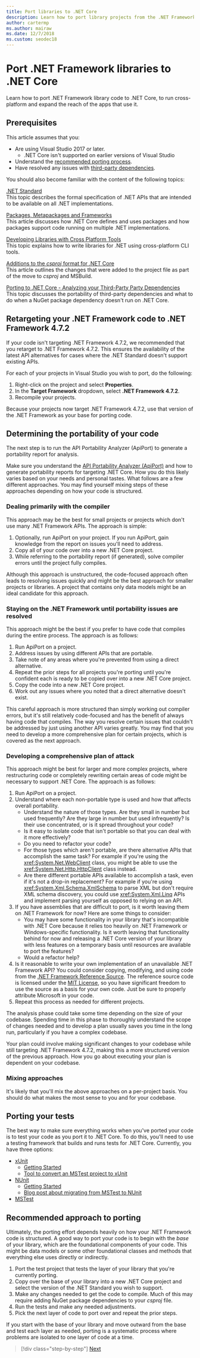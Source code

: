 ```yaml
---
title: Port libraries to .NET Core
description: Learn how to port library projects from the .NET Framework to .NET Core.
author: cartermp
ms.author: mairaw
ms.date: 12/7/2018
ms.custom: seodec18
---
```

# Port .NET Framework libraries to .NET Core

Learn how to port .NET Framework library code to .NET Core, to run cross-platform and expand the reach of the apps that use it.

## Prerequisites

This article assumes that you:

- Are using Visual Studio 2017 or later.
  - .NET Core isn't supported on earlier versions of Visual Studio
- Understand the [recommended porting process](index.md).
- Have resolved any issues with [third-party dependencies](third-party-deps.md).

You should also become familiar with the content of the following topics:

[.NET Standard](~/docs/standard/net-standard.md)   
This topic describes the formal specification of .NET APIs that are intended to be available on all .NET implementations.

[Packages, Metapackages and Frameworks](~/docs/core/packages.md)   
This article discusses how .NET Core defines and uses packages and how packages support code running on multiple .NET implementations.

[Developing Libraries with Cross Platform Tools](~/docs/core/tutorials/libraries.md)   
This topic explains how to write libraries for .NET using cross-platform CLI tools.

[Additions to the *csproj* format for .NET Core](~/docs/core/tools/csproj.md)   
This article outlines the changes that were added to the project file as part of the move to *csproj* and MSBuild.

[Porting to .NET Core - Analyzing your Third-Party Party Dependencies](~/docs/core/porting/third-party-deps.md)   
This topic discusses the portability of third-party dependencies and what to do when a NuGet package dependency doesn't run on .NET Core.

## Retargeting your .NET Framework code to .NET Framework 4.7.2

If your code isn't targeting .NET Framework 4.7.2, we recommended that you retarget to .NET Framework 4.7.2. This ensures the availability of the latest API alternatives for cases where the .NET Standard doesn't support existing APIs.

For each of your projects in Visual Studio you wish to port, do the following:

1. Right-click on the project and select **Properties**.
1. In the **Target Framework** dropdown, select **.NET Framework 4.7.2**.
1. Recompile your projects.

Because your projects now target .NET Framework 4.7.2, use that version of the .NET Framework as your base for porting code.

## Determining the portability of your code

The next step is to run the API Portability Analyzer (ApiPort) to generate a portability report for analysis.

Make sure you understand the [API Portability Analyzer (ApiPort)](../../standard/analyzers/portability-analyzer.md) and how to generate portability reports for targeting .NET Core. How you do this likely varies based on your needs and personal tastes. What follows are a few different approaches. You may find yourself mixing steps of these approaches depending on how your code is structured.

### Dealing primarily with the compiler

This approach may be the best for small projects or projects which don't use many .NET Framework APIs. The approach is simple:

1. Optionally, run ApiPort on your project. If you run ApiPort, gain knowledge from the report on issues you'll need to address.
1. Copy all of your code over into a new .NET Core project.
1. While referring to the portability report (if generated), solve compiler errors until the project fully compiles.

Although this approach is unstructured, the code-focused approach often leads to resolving issues quickly and might be the best approach for smaller projects or libraries. A project that contains only data models might be an ideal candidate for this approach.

### Staying on the .NET Framework until portability issues are resolved

This approach might be the best if you prefer to have code that compiles during the entire process. The approach is as follows:

1. Run ApiPort on a project.
1. Address issues by using different APIs that are portable.
1. Take note of any areas where you're prevented from using a direct alternative.
1. Repeat the prior steps for all projects you're porting until you're confident each is ready to be copied over into a new .NET Core project.
1. Copy the code into a new .NET Core project.
1. Work out any issues where you noted that a direct alternative doesn't exist.

This careful approach is more structured than simply working out compiler errors, but it's still relatively code-focused and has the benefit of always having code that compiles. The way you resolve certain issues that couldn't be addressed by just using another API varies greatly. You may find that you need to develop a more comprehensive plan for certain projects, which is covered as the next approach.

### Developing a comprehensive plan of attack

This approach might be best for larger and more complex projects, where restructuring code or completely rewriting certain areas of code might be necessary to support .NET Core. The approach is as follows:

1. Run ApiPort on a project.
1. Understand where each non-portable type is used and how that affects overall portability.
   - Understand the nature of those types. Are they small in number but used frequently? Are they large in number but used infrequently? Is their use concentrated, or is it spread throughout your code?
   - Is it easy to isolate code that isn't portable so that you can deal with it more effectively?
   - Do you need to refactor your code?
   - For those types which aren't portable, are there alternative APIs that accomplish the same task? For example if you're using the <xref:System.Net.WebClient> class, you might be able to use the <xref:System.Net.Http.HttpClient> class instead.
   - Are there different portable APIs available to accomplish a task, even if it's not a drop-in replacement? For example if you're using <xref:System.Xml.Schema.XmlSchema> to parse XML but don't require XML schema discovery, you could use <xref:System.Xml.Linq> APIs and implement parsing yourself as opposed to relying on an API.
1. If you have assemblies that are difficult to port, is it worth leaving them on .NET Framework for now? Here are some things to consider:
   - You may have some functionality in your library that's incompatible with .NET Core because it relies too heavily on .NET Framework or Windows-specific functionality. Is it worth leaving that functionality behind for now and releasing a .NET Core version of your library with less features on a temporary basis until resources are available to port the features?
   - Would a refactor help?
1. Is it reasonable to write your own implementation of an unavailable .NET Framework API?
   You could consider copying, modifying, and using code from the [.NET Framework Reference Source](https://github.com/Microsoft/referencesource). The reference source code is licensed under the [MIT License](https://github.com/Microsoft/referencesource/blob/master/LICENSE.txt), so you have significant freedom to use the source as a basis for your own code. Just be sure to properly attribute Microsoft in your code.
1. Repeat this process as needed for different projects.
 
The analysis phase could take some time depending on the size of your codebase. Spending time in this phase to thoroughly understand the scope of changes needed and to develop a plan usually saves you time in the long run, particularly if you have a complex codebase.

Your plan could involve making significant changes to your codebase while still targeting .NET Framework 4.7.2, making this a more structured version of the previous approach. How you go about executing your plan is dependent on your codebase.

### Mixing approaches

It's likely that you'll mix the above approaches on a per-project basis. You should do what makes the most sense to you and for your codebase.

## Porting your tests

The best way to make sure everything works when you've ported your code is to test your code as you port it to .NET Core. To do this, you'll need to use a testing framework that builds and runs tests for .NET Core. Currently, you have three options:

- [xUnit](https://xunit.github.io/)
  * [Getting Started](https://xunit.github.io/docs/getting-started-dotnet-core.html)
  * [Tool to convert an MSTest project to xUnit](https://github.com/dotnet/codeformatter/tree/master/src/XUnitConverter)
- [NUnit](https://nunit.org/)
  * [Getting Started](https://github.com/nunit/docs/wiki/Installation)
  * [Blog post about migrating from MSTest to NUnit](https://www.florian-rappl.de/News/Page/275/convert-mstest-to-nunit)
- [MSTest](https://docs.microsoft.com/visualstudio/test/unit-test-basics)

## Recommended approach to porting

Ultimately, the porting effort depends heavily on how your .NET Framework code is structured. A good way to port your code is to begin with the *base* of your library, which are the foundational components of your code. This might be data models or some other foundational classes and methods that everything else uses directly or indirectly.

1. Port the test project that tests the layer of your library that you're currently porting.
1. Copy over the base of your library into a new .NET Core project and select the version of the .NET Standard you wish to support.
1. Make any changes needed to get the code to compile. Much of this may require adding NuGet package dependencies to your *csproj* file.
1. Run the tests and make any needed adjustments.
1. Pick the next layer of code to port over and repeat the prior steps.

If you start with the base of your library and move outward from the base and test each layer as needed, porting is a systematic process where problems are isolated to one layer of code at a time.

>[!div class="step-by-step"]
>[Next](project-structure.md)
